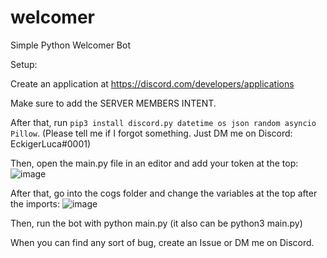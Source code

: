 # welcomer
Simple Python Welcomer Bot



Setup:

Create an application at https://discord.com/developers/applications

Make sure to add the SERVER MEMBERS INTENT.


After that, run `pip3 install discord.py datetime os json random asyncio Pillow`. (Please tell me if I forgot something. Just DM me on Discord: EckigerLuca#0001)

Then, open the main.py file in an editor and add your token at the top:
![image](https://user-images.githubusercontent.com/63116530/116293094-c3645e80-a796-11eb-81f1-b62cf8522564.png)


After that, go into the cogs folder and change the variables at the top after the imports:
![image](https://user-images.githubusercontent.com/63116530/116293170-e0992d00-a796-11eb-85fa-19a4ff976be8.png)


Then, run the bot with python main.py (it also can be python3 main.py)



When you can find any sort of bug, create an Issue or DM me on Discord.
